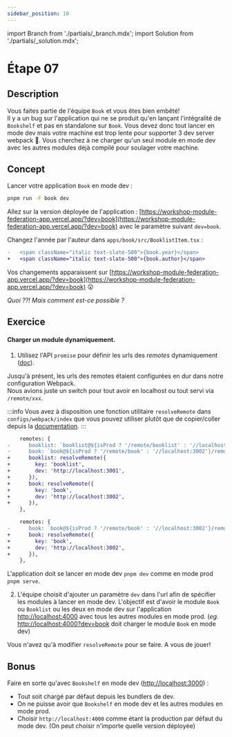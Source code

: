```yaml
---
sidebar_position: 10
---
```


import Branch from './partials/\_branch.mdx';
import Solution from './partials/\_solution.mdx';

# Étape 07

<Branch step="07" />

## Description

Vous faites partie de l'équipe `Book` et vous êtes bien embêté!  
Il y a un bug sur l'application qui ne se produit qu'en lançant l'intégralité de `Bookshelf` et pas en standalone sur `Book`. Vous devez donc tout lancer en mode dev mais votre machine est trop lente pour supporter 3 dev server webpack 🥺.
Vous cherchez à ne charger qu'un seul module en mode dev avec les autres modules déjà compilé pour soulager votre machine.

## Concept

Lancer votre application `Book` en mode dev :

```bash
pnpm run -F book dev
```

Allez sur la version déployée de l'application : [https://workshop-module-federation-app.vercel.app/?dev=book](https://workshop-module-federation-app.vercel.app/?dev=book) avec le paramètre suivant `dev=book`.

Changez l'année par l'auteur dans `apps/book/src/BooklistItem.tsx` :

```diff title="apps/book/src/BooklistItem.tsx"
-   <span className="italic text-slate-500">{book.year}</span>
+   <span className="italic text-slate-500">{book.author}</span>
```

Vos changements apparaissent sur [https://workshop-module-federation-app.vercel.app/?dev=book](https://workshop-module-federation-app.vercel.app/?dev=book) :astonished:

_Quoi ??! Mais comment est-ce possible ?_

## Exercice

#### Charger un module dynamiquement.

1. Utilisez l'API `promise` pour définir les urls des _remotes_ dynamiquement ([doc](https://webpack.js.org/concepts/module-federation/#promise-based-dynamic-remotes)).

Jusqu'à présent, les urls des remotes étaient configurées en dur dans notre configuration Webpack.  
Nous avions juste un switch pour tout avoir en localhost ou tout servi via `/remote/xxx`.

:::info
Vous avez à disposition une fonction utilitaire `resolveRemote` dans `configs/webpack/index` que vous pouvez utiliser plutôt que de copier/coller depuis la [documentation](https://webpack.js.org/concepts/module-federation/#promise-based-dynamic-remotes).
:::

```diff title="apps/bookshelf/webpack.config.js"
    remotes: {
-      booklist: `booklist@${isProd ? '/remote/booklist' : '//localhost:3001'}/remoteEntry.js`,
-      book: `book@${isProd ? '/remote/book' : '//localhost:3002'}/remoteEntry.js`,
+      booklist: resolveRemote({
+        key: 'booklist',
+        dev: 'http://localhost:3001',
+      }),
+      book: resolveRemote({
+        key: 'book',
+        dev: 'http://localhost:3002',
+      }),
    },
```

```diff title="apps/booklist/webpack.config.js"
    remotes: {
-      book: `book@${isProd ? '/remote/book' : '//localhost:3002'}/remoteEntry.js`,
+      book: resolveRemote({
+        key: 'book',
+        dev: 'http://localhost:3002',
+      }),
    },
```

L'application doit se lancer en mode dev `pnpm dev` comme en mode prod `pnpm serve`.

2. L'équipe choisit d'ajouter un paramètre `dev` dans l'url afin de spécifier les modules à lancer en mode dev. L'objectif est d'avoir le module `Book` ou `Booklist` ou les deux en mode dev sur l'application [http://localhost:4000](http://localhost:4000) avec tous les autres modules en mode prod. (_eg._ [http://localhost:4000?dev=book](http://localhost:4000?dev=book) doit charger le module `Book` en mode dev)

Vous n'avez qu'à modifier `resolveRemote` pour se faire. A vous de jouer!

## Bonus

Faire en sorte qu'avec `Bookshelf` en mode dev ([http://localhost:3000](http://localhost:3000)) :

- Tout soit chargé par défaut depuis les bundlers de dev.
- On ne puisse avoir que `Bookshelf` en mode dev et les autres modules en mode prod.
- Choisir `http://localhost:4000` comme étant la production par défaut du mode dev. (On peut choisir n'importe quelle version déployée)

<Solution step="07" />
